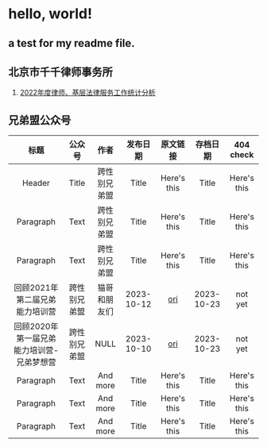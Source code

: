 # hello, world!
## a test for my readme file.
## 北京市千千律师事务所
1. [2022年度律师、基层法律服务工作统计分析](https://github.com/sogiecn/archive/blob/main/%E5%8C%97%E4%BA%AC%E5%B8%82%E5%8D%83%E5%8D%83%E5%BE%8B%E5%B8%88%E4%BA%8B%E5%8A%A1%E6%89%80/2022%E5%B9%B4%E5%BA%A6%E5%BE%8B%E5%B8%88%E3%80%81%E5%9F%BA%E5%B1%82%E6%B3%95%E5%BE%8B%E6%9C%8D%E5%8A%A1%E5%B7%A5%E4%BD%9C%E7%BB%9F%E8%AE%A1%E5%88%86%E6%9E%90%20(2023_9_15%2013_12_46).html)

## 兄弟盟公众号

|    标题     |   公众号     |   作者   |   发布日期  | 原文链接  |  存档日期   | 404 check |
|   :----:    |    :----:   | :----:  |  :----:   |  :----:  |   :----:   |   :----:  |
| Header      | Title       | 跨性别兄弟盟   | Title       | Here's this   | Title       | Here's this   | 
| Paragraph   | Text        | 跨性别兄弟盟     | Title       | Here's this   | Title       | Here's this   |
| Paragraph   | Text        | 跨性别兄弟盟      | Title       | Here's this   | Title       | Here's this   |
| 回顾2021年第二届兄弟能力培训营 | 跨性别兄弟盟 | 猫哥和朋友们 | 2023-10-12 | [ori](https://mp.weixin.qq.com/s/eThcJdnt_LlRz38j9Oll1Q) | 2023-10-23 | not yet |
| 回顾2020年第一届兄弟能力培训营-兄弟梦想营 | 跨性别兄弟盟 | NULL | 2023-10-10 | [ori](https://mp.weixin.qq.com/s/kc5luMFRxxMPf26nNi2GDg) | 2023-10-23 | not yet | 
| Paragraph   | Text        | And more      | Title       | Here's this   | Title       | Here's this   |
| Paragraph   | Text        | And more      | Title       | Here's this   | Title       | Here's this   |
| Paragraph   | Text        | And more      | Title       | Here's this   | Title       | Here's this   |
